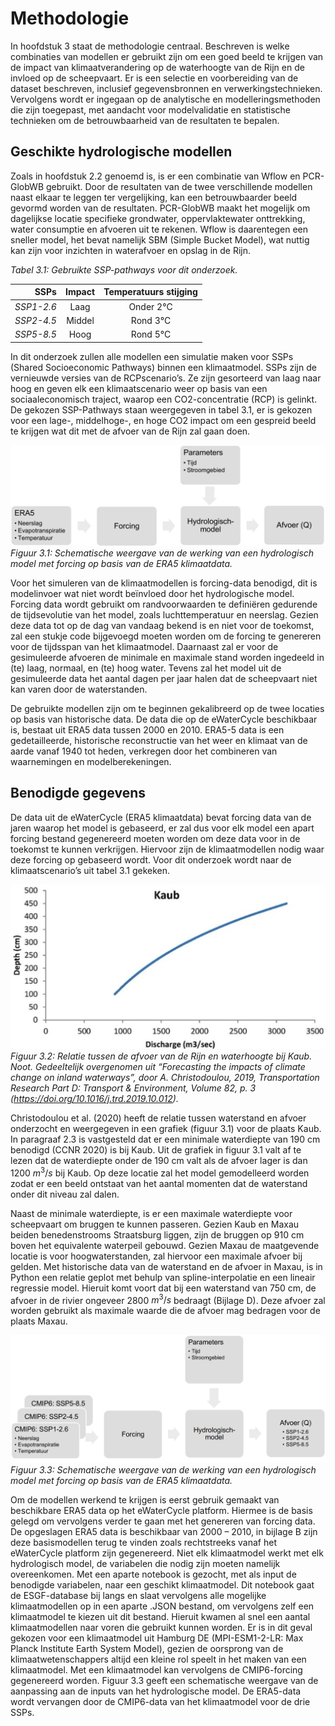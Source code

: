 # Methodologie

In hoofdstuk 3 staat de methodologie centraal. Beschreven is welke combinaties van modellen
er gebruikt zijn om een goed beeld te krijgen van de impact van klimaatverandering op de
waterhoogte van de Rijn en de invloed op de scheepvaart. Er is een selectie en voorbereiding
van de dataset beschreven, inclusief gegevensbronnen en verwerkingstechnieken.
Vervolgens wordt er ingegaan op de analytische en modelleringsmethoden die zijn toegepast,
met aandacht voor modelvalidatie en statistische technieken om de betrouwbaarheid van de
resultaten te bepalen.

## Geschikte hydrologische modellen

Zoals in hoofdstuk 2.2 genoemd is, is er een combinatie van Wflow en PCR-GlobWB gebruikt.
Door de resultaten van de twee verschillende modellen naast elkaar te leggen ter vergelijking,
kan een betrouwbaarder beeld gevormd worden van de resultaten. PCR-GlobWB maakt het
mogelijk om dagelijkse locatie specifieke grondwater, oppervlaktewater onttrekking, water
consumptie en afvoeren uit te rekenen. Wflow is daarentegen een sneller model, het bevat
namelijk SBM (Simple Bucket Model), wat nuttig kan zijn voor inzichten in waterafvoer en
opslag in de Rijn. 

*Tabel 3.1: Gebruikte SSP-pathways voor dit onderzoek.*

|        SSPs |  Impact  |  Temperatuurs stijging   |
|------------:|:--------:|:------------------------:|
|  *SSP1-2.6* |   Laag   |        Onder 2°C         |
|  *SSP2-4.5* |  Middel  |         Rond 3°C         |
|  *SSP5-8.5* |   Hoog   |         Rond 5°C         |

In dit onderzoek zullen alle modellen een simulatie maken voor SSPs (Shared Socioeconomic
Pathways) binnen een klimaatmodel. SSPs zijn de vernieuwde versies van de RCPscenario’s. Ze zijn gesorteerd van laag naar hoog en geven elk een klimaatscenario weer op
basis van een sociaaleconomisch traject, waarop een CO2-concentratie (RCP) is gelinkt. De
gekozen SSP-Pathways staan weergegeven in tabel 3.1, er is gekozen voor een lage-,
middelhoge-, en hoge CO2 impact om een gespreid beeld te krijgen wat dit met de afvoer van
de Rijn zal gaan doen.

![figure4](../figures/figure4.png)
*Figuur 3.1: Schematische weergave van de werking van een hydrologisch model met forcing op basis van de
ERA5 klimaatdata.*

Voor het simuleren van de klimaatmodellen is forcing-data benodigd, dit is modelinvoer wat
niet wordt beïnvloed door het hydrologische model. Forcing data wordt gebruikt om
randvoorwaarden te definiëren gedurende de tijdsevolutie van het model, zoals
luchttemperatuur en neerslag. Gezien deze data tot op de dag van vandaag bekend is en niet
voor de toekomst, zal een stukje code bijgevoegd moeten worden om de forcing te genereren
voor de tijdsspan van het klimaatmodel. Daarnaast zal er voor de gesimuleerde afvoeren de
minimale en maximale stand worden ingedeeld in (te) laag, normaal, en (te) hoog water.
Tevens zal het model uit de gesimuleerde data het aantal dagen per jaar halen dat de
scheepvaart niet kan varen door de waterstanden.

De gebruikte modellen zijn om te beginnen gekalibreerd op de twee locaties op basis van
historische data. De data die op de eWaterCycle beschikbaar is, bestaat uit ERA5 data tussen
2000 en 2010. ERA5-5 data is een gedetailleerde, historische reconstructie van het weer en
klimaat van de aarde vanaf 1940 tot heden, verkregen door het combineren van
waarnemingen en modelberekeningen.

## Benodigde gegevens

De data uit de eWaterCycle (ERA5 klimaatdata) bevat forcing data van de jaren waarop het
model is gebaseerd, er zal dus voor elk model een apart forcing bestand gegenereerd moeten
worden om deze data voor in de toekomst te kunnen verkrijgen. Hiervoor zijn de
klimaatmodellen nodig waar deze forcing op gebaseerd wordt. Voor dit onderzoek wordt naar
de klimaatscenario’s uit tabel 3.1 gekeken.

![figure5](../figures/figure5.png)
*Figuur 3.2: Relatie tussen de afvoer van de Rijn en waterhoogte bij Kaub.
Noot. Gedeeltelijk overgenomen uit “Forecasting the impacts of climate change on inland waterways”, door A.
Christodoulou, 2019, Transportation Research Part D: Transport & Environment, Volume 82, p. 3
(https://doi.org/10.1016/j.trd.2019.10.012).*

Christodoulou et al. (2020) heeft de relatie tussen waterstand en afvoer onderzocht en
weergegeven in een grafiek (figuur 3.1) voor de plaats Kaub. In paragraaf 2.3 is vastgesteld
dat er een minimale waterdiepte van 190 cm benodigd (CCNR 2020) is bij Kaub. Uit de grafiek
in figuur 3.1 valt af te lezen dat de waterdiepte onder de 190 cm valt als de afvoer lager is dan
$1200$ $m^3/s$ bij Kaub. Op deze locatie zal het model gemodelleerd worden zodat er een beeld
ontstaat van het aantal momenten dat de waterstand onder dit niveau zal dalen.

Naast de minimale waterdiepte, is er een maximale waterdiepte voor scheepvaart om bruggen
te kunnen passeren. Gezien Kaub en Maxau beiden benedenstrooms Straatsburg liggen, zijn
de bruggen op 910 cm boven het equivalente waterpeil gebouwd. Gezien Maxau de
maatgevende locatie is voor hoogwaterstanden, zal hiervoor een maximale afvoer bij gelden.
Met historische data van de waterstand en de afvoer in Maxau, is in Python een relatie geplot
met behulp van spline-interpolatie en een lineair regressie model. Hieruit komt voort dat bij
een waterstand van 750 cm, de afvoer in de rivier ongeveer $2800$ $m^3/s$ bedraagt (Bijlage D).
Deze afvoer zal worden gebruikt als maximale waarde die de afvoer mag bedragen voor de
plaats Maxau.

![figure6](../figures/figure6.png)
*Figuur 3.3: Schematische weergave van de werking van een hydrologisch model met forcing op basis van de
ERA5 klimaatdata.*

Om de modellen werkend te krijgen is eerst gebruik gemaakt van beschikbare ERA5 data op
het eWaterCycle platform. Hiermee is de basis gelegd om vervolgens verder te gaan met het
genereren van forcing data. De opgeslagen ERA5 data is beschikbaar van 2000 – 2010, in
bijlage B zijn deze basismodellen terug te vinden zoals rechtstreeks vanaf het eWaterCycle
platform zijn gegenereerd. Niet elk klimaatmodel werkt met elk hydrologisch model, de
variabelen die nodig zijn moeten namelijk overeenkomen. Met een aparte notebook is
gezocht, met als input de benodigde variabelen, naar een geschikt klimaatmodel. Dit
notebook gaat de ESGF-database bij langs en slaat vervolgens alle mogelijke
klimaatmodellen op in een aparte .JSON bestand, om vervolgens zelf een klimaatmodel te
kiezen uit dit bestand. Hieruit kwamen al snel een aantal klimaatmodellen naar voren die
gebruikt kunnen worden. Er is in dit geval gekozen voor een klimaatmodel uit Hamburg DE
(MPI-ESM1-2-LR: Max Planck Institute Earth System Model), gezien de oorsprong van de
klimaatwetenschappers altijd een kleine rol speelt in het maken van een klimaatmodel. Met
een klimaatmodel kan vervolgens de CMIP6-forcing gegenereerd worden. Figuur 3.3 geeft
een schematische weergave van de aanpassing aan de inputs van het hydrologische model.
De ERA5-data wordt vervangen door de CMIP6-data van het klimaatmodel voor de drie
SSPs.




